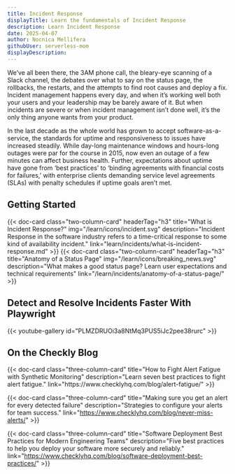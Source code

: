```yaml
---
title: Incident Response
displayTitle: Learn the fundamentals of Incident Response
description: Learn Incident Response
date: 2025-04-07
author: Nocnica Mellifera
githubUser: serverless-mom
displayDescription:
---
```


We’ve all been there, the 3AM phone call, the bleary-eye scanning of a Slack channel, the debates over what to say on the status page, the rollbacks, the restarts, and the attempts to find root causes and deploy a fix. Incident management happens every day, and when it’s working well both your users and your leadership may be barely aware of it. But when incidents are severe or when incident management isn’t done well, it’s the only thing anyone wants from your product.

In the last decade as the whole world has grown to accept software-as-a-service, the standards for uptime and responsiveness to issues have increased steadily. While day-long maintenance windows and hours-long outages were par for the course in 2015, now even an outage of a few minutes can affect business health.
Further, expectations about uptime have gone from ‘best practices’ to ‘binding agreements with financial costs for failures,’ with enterprise clients demanding service level agreements (SLAs) with penalty schedules if uptime goals aren’t met.

## Getting Started

<div class="cards-list">
{{< doc-card
	  class="two-column-card"
	  headerTag="h3"
	  title="What is Incident Response?"
	  img="/learn/icons/incident.svg"
	  description="Incident Response in the software industry refers to a time-critical response to some kind of availability incident."
	  link="learn/incidents/what-is-incident-response.md"
>}} 
{{< doc-card
	  class="two-column-card"
	  headerTag="h3"
	  title="Anatomy of a Status Page"
	  img="/learn/icons/breaking_news.svg"
	  description="What makes a good status page? Learn user expectations and technical requirements"
      link="/learn/incidents/anatomy-of-a-status-page/"
>}}
</div>

## Detect and Resolve Incidents Faster With Playwright

{{< youtube-gallery id="PLMZDRUOi3a8NtMq3PUS5iJc2pee38rurc" >}}

## On the Checkly Blog

<div class="cards-list">
{{< doc-card class="three-column-card" title="How to Fight Alert Fatigue with Synthetic Monitoring" description="Learn seven best practices to fight alert fatigue." link="https://www.checklyhq.com/blog/alert-fatigue/" >}}

{{< doc-card class="three-column-card" title="Making sure you get an alert for every detected failure" description="Strategies to configure your alerts for team success." link="https://www.checklyhq.com/blog/never-miss-alerts/" >}}

{{< doc-card class="three-column-card" title="Software Deployment Best Practices for Modern Engineering Teams" description="Five best practices to help you deploy your software more securely and reliably." link="https://www.checklyhq.com/blog/software-deployment-best-practices/" >}}

</div>
